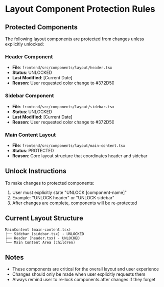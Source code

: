 # Layout Component Protection Rules

## Protected Components
The following layout components are protected from changes unless explicitly unlocked:

### Header Component
- **File**: `frontend/src/components/layout/header.tsx`
- **Status**: UNLOCKED
- **Last Modified**: [Current Date]
- **Reason**: User requested color change to #372D50

### Sidebar Component  
- **File**: `frontend/src/components/layout/sidebar.tsx`
- **Status**: UNLOCKED
- **Last Modified**: [Current Date]
- **Reason**: User requested color change to #372D50

### Main Content Layout
- **File**: `frontend/src/components/layout/main-content.tsx`
- **Status**: PROTECTED
- **Reason**: Core layout structure that coordinates header and sidebar

## Unlock Instructions
To make changes to protected components:
1. User must explicitly state "UNLOCK [component-name]" 
2. Example: "UNLOCK header" or "UNLOCK sidebar"
3. After changes are complete, components will be re-protected

## Current Layout Structure
```
MainContent (main-content.tsx)
├── Sidebar (sidebar.tsx) - UNLOCKED
├── Header (header.tsx) - UNLOCKED  
└── Main Content Area (children)
```

## Notes
- These components are critical for the overall layout and user experience
- Changes should only be made when user explicitly requests them
- Always remind user to re-lock components after changes if they forget
